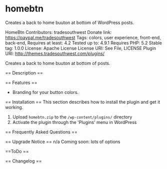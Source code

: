 # homebtn
Creates a back to home buuton at bottom of WordPress posts.

HomeBtn 
Contributors:  tradesouthwest
Donate link: https://paypal.me/tradesouthwest
Tags: colors, user experience, front-end, back-end, 
Requires at least: 4.2
Tested up to: 4.9.1
Requires PHP: 5.2
Stable tag:  1.0.0
License: Apache License
License URI: See File, LICENSE
Plugin URI: http://themes.tradesouthwest.com/plugins/

 Creates a back to home buuton at bottom of posts.

== Description ==
 
== Features == 
* Branding for your button colors.
 

== Installation ==
This section describes how to install the plugin and get it working.
1. Upload `homebtn.zip` to the `/wp-content/plugins/` directory
2. Activate the plugin through the 'Plugins' menu in WordPress

== Frequently Asked Questions ==

== Upgrade Notice ==
n/a
Coming soon: lots of options

==ToDo ==

== Changelog ==
